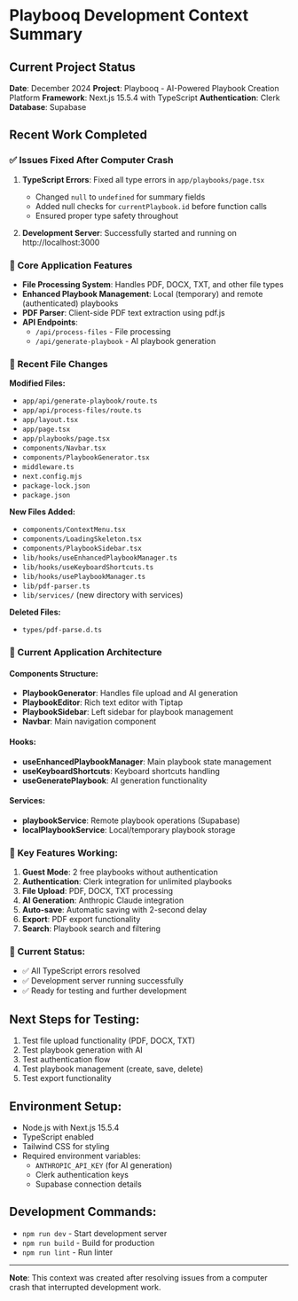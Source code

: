 # Playbooq Development Context Summary

## Current Project Status
**Date**: December 2024
**Project**: Playbooq - AI-Powered Playbook Creation Platform
**Framework**: Next.js 15.5.4 with TypeScript
**Authentication**: Clerk
**Database**: Supabase

## Recent Work Completed

### ✅ Issues Fixed After Computer Crash
1. **TypeScript Errors**: Fixed all type errors in `app/playbooks/page.tsx`
   - Changed `null` to `undefined` for summary fields
   - Added null checks for `currentPlaybook.id` before function calls
   - Ensured proper type safety throughout

2. **Development Server**: Successfully started and running on http://localhost:3000

### 🔧 Core Application Features
- **File Processing System**: Handles PDF, DOCX, TXT, and other file types
- **Enhanced Playbook Management**: Local (temporary) and remote (authenticated) playbooks
- **PDF Parser**: Client-side PDF text extraction using pdf.js
- **API Endpoints**: 
  - `/api/process-files` - File processing
  - `/api/generate-playbook` - AI playbook generation

### 📁 Recent File Changes
**Modified Files:**
- `app/api/generate-playbook/route.ts`
- `app/api/process-files/route.ts`
- `app/layout.tsx`
- `app/page.tsx`
- `app/playbooks/page.tsx`
- `components/Navbar.tsx`
- `components/PlaybookGenerator.tsx`
- `middleware.ts`
- `next.config.mjs`
- `package-lock.json`
- `package.json`

**New Files Added:**
- `components/ContextMenu.tsx`
- `components/LoadingSkeleton.tsx`
- `components/PlaybookSidebar.tsx`
- `lib/hooks/useEnhancedPlaybookManager.ts`
- `lib/hooks/useKeyboardShortcuts.ts`
- `lib/hooks/usePlaybookManager.ts`
- `lib/pdf-parser.ts`
- `lib/services/` (new directory with services)

**Deleted Files:**
- `types/pdf-parse.d.ts`

### 🎯 Current Application Architecture

#### Components Structure:
- **PlaybookGenerator**: Handles file upload and AI generation
- **PlaybookEditor**: Rich text editor with Tiptap
- **PlaybookSidebar**: Left sidebar for playbook management
- **Navbar**: Main navigation component

#### Hooks:
- **useEnhancedPlaybookManager**: Main playbook state management
- **useKeyboardShortcuts**: Keyboard shortcuts handling
- **useGeneratePlaybook**: AI generation functionality

#### Services:
- **playbookService**: Remote playbook operations (Supabase)
- **localPlaybookService**: Local/temporary playbook storage

### 🔑 Key Features Working:
1. **Guest Mode**: 2 free playbooks without authentication
2. **Authentication**: Clerk integration for unlimited playbooks
3. **File Upload**: PDF, DOCX, TXT processing
4. **AI Generation**: Anthropic Claude integration
5. **Auto-save**: Automatic saving with 2-second delay
6. **Export**: PDF export functionality
7. **Search**: Playbook search and filtering

### 🚨 Current Status:
- ✅ All TypeScript errors resolved
- ✅ Development server running successfully
- ✅ Ready for testing and further development

## Next Steps for Testing:
1. Test file upload functionality (PDF, DOCX, TXT)
2. Test playbook generation with AI
3. Test authentication flow
4. Test playbook management (create, save, delete)
5. Test export functionality

## Environment Setup:
- Node.js with Next.js 15.5.4
- TypeScript enabled
- Tailwind CSS for styling
- Required environment variables:
  - `ANTHROPIC_API_KEY` (for AI generation)
  - Clerk authentication keys
  - Supabase connection details

## Development Commands:
- `npm run dev` - Start development server
- `npm run build` - Build for production
- `npm run lint` - Run linter

---
**Note**: This context was created after resolving issues from a computer crash that interrupted development work.

